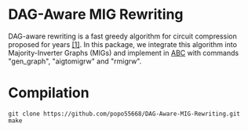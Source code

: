 DAG-Aware MIG Rewriting
====
DAG-aware rewriting is a fast greedy algorithm for circuit compression proposed for years [[1]](https://people.eecs.berkeley.edu/~alanmi/publications/2006/dac06_rwr.pdf). In this package, we integrate this algorithm into Majority-Inverter Graphs (MIGs) and implement in [ABC](https://bitbucket.org/alanmi/abc) with commands "gen_graph", "aigtomigrw" and "rmigrw".

Compilation
====

    git clone https://github.com/popo55668/DAG-Aware-MIG-Rewriting.git
    make
